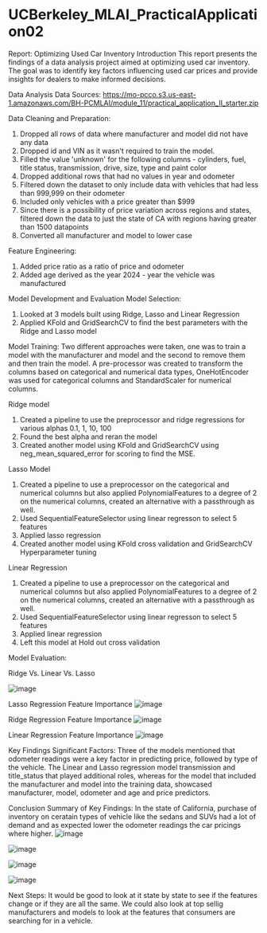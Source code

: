 # UCBerkeley_MLAI_PracticalApplication02

Report: Optimizing Used Car Inventory
Introduction
This report presents the findings of a data analysis project aimed at optimizing used car inventory. The goal was to identify key factors influencing used car prices and provide insights for dealers to make informed decisions.

Data Analysis
Data Sources: https://mo-pcco.s3.us-east-1.amazonaws.com/BH-PCMLAI/module_11/practical_application_II_starter.zip

Data Cleaning and Preparation: 
1. Dropped all rows of data where manufacturer and model did not have any data
2. Dropped id and VIN as it wasn't required to train the model.
3. Filled the value 'unknown' for the following columns - cylinders, fuel, title status, transmission, drive, size, type and paint color
4. Dropped additional rows that had no values in year and odometer
5. Filtered down the dataset to only include data with vehicles that had less than 999,999 on their odometer
6. Included only vehicles with a price greater than $999
7. Since there is a possibility of price variation across regions and states, filtered down the data to just the state of CA with regions having greater than 1500 datapoints
8. Converted all manufacturer and model to lower case

Feature Engineering:
1. Added price ratio as a ratio of price and odometer
2. Added age derived as the year 2024 - year the vehicle was manufactured

Model Development and Evaluation
Model Selection: 
1. Looked at 3 models built using Ridge, Lasso and Linear Regression
2. Applied KFold and GridSearchCV to find the best parameters with the Ridge and Lasso model

Model Training:
Two different approaches were taken, one was to train a model with the manufacturer and model and the second to remove them and then train the model. A pre-processor was created to transform the columns based on categorical and numerical data types, OneHotEncoder was used for categorical columns and StandardScaler for numerical columns.

Ridge model
1. Created a pipeline to use the preprocessor and ridge regressions for various alphas 0.1, 1, 10, 100
2. Found the best alpha and reran the model
3. Created another model using KFold and GridSearchCV using neg_mean_squared_error for scoring to find the MSE.

Lasso Model
1. Created a pipeline to use a preprocessor on the categorical and numerical columns but also applied PolynomialFeatures to a degree of 2 on the numerical columns, created an alternative with a passthrough as well.
2. Used SequentialFeatureSelector using linear regresson to select 5 features
3. Applied lasso regression
4. Created another model using KFold cross validation and GridSearchCV Hyperparameter tuning

Linear Regression
1. Created a pipeline to use a preprocessor on the categorical and numerical columns but also applied PolynomialFeatures to a degree of 2 on the numerical columns, created an alternative with a passthrough as well.
2. Used SequentialFeatureSelector using linear regresson to select 5 features
3. Applied linear regression
4. Left this model at Hold out cross validation


Model Evaluation:

Ridge Vs. Linear Vs. Lasso

  ![image](https://github.com/user-attachments/assets/bd81b7c4-c655-45a7-a719-3a0c5f36409c)

Lasso Regression Feature Importance
  ![image](https://github.com/user-attachments/assets/6e7ef95b-9553-452b-979c-ce98caac14ff)

Ridge Regression Feature Importance
  ![image](https://github.com/user-attachments/assets/c86b0114-5ff3-4114-8793-f9ae398c4fa2)

Linear Regression Feature Importance
  ![image](https://github.com/user-attachments/assets/85bbccce-3844-4bdb-af36-600b93dc7a1b)



Key Findings
Significant Factors: Three of the models mentioned that odometer readings were a key factor in predicting price, followed by type of the vehicle. The Linear and Lasso regression model transmission and title_status that played additional roles, whereas for the model that included the manufacturer and model into the training data, showcased manufacturer, model, odometer and age and price predictors.

Conclusion
Summary of Key Findings: In the state of California, purchase of inventory on ceratain types of vehicle like the sedans and SUVs had a lot of demand and as expected lower the odometer readings the car pricings where higher.
![image](https://github.com/user-attachments/assets/3855b01d-6f77-4a97-9585-a1a6b3951d96)

![image](https://github.com/user-attachments/assets/d094979d-6679-4d23-ae6f-14a3c698cf6b)

![image](https://github.com/user-attachments/assets/59fd3745-3442-42ca-b96e-d95ea0d527fc)

![image](https://github.com/user-attachments/assets/d1e27ad1-1656-48af-bb62-5ef22234b5b6)


Next Steps: It would be good to look at it state by state to see if the features change or if they are all the same. We could also look at top sellig manufacturers and models to look at the features that consumers are searching for in a vehicle.



